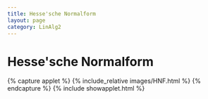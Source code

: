 ```yaml
---
title: Hesse'sche Normalform
layout: page
category: LinAlg2
---
```

# Hesse'sche Normalform

{% capture applet %} {% include_relative images/HNF.html %} {% endcapture %}
{% include showapplet.html %}
